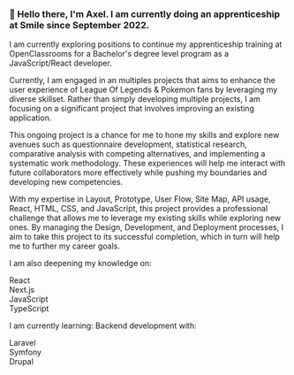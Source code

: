 ###  👋 Hello there, I'm Axel. I am currently doing an apprenticeship at Smile since September 2022.
I am currently exploring positions to continue my apprenticeship training at OpenClassrooms for a Bachelor's degree level program as a JavaScript/React developer.

Currently, I am engaged in an multiples projects that aims to enhance the user experience of League Of Legends & Pokemon fans by leveraging my diverse skillset. Rather than simply developing multiple projects, I am focusing on a significant project that involves improving an existing application.

This ongoing project is a chance for me to hone my skills and explore new avenues such as questionnaire development, statistical research, comparative analysis with competing alternatives, and implementing a systematic work methodology. These experiences will help me interact with future collaborators more effectively while pushing my boundaries and developing new competencies.

With my expertise in Layout, Prototype, User Flow, Site Map, API usage, React, HTML, CSS, and JavaScript, this project provides a professional challenge that allows me to leverage my existing skills while exploring new ones. By managing the Design, Development, and Deployment processes, I aim to take this project to its successful completion, which in turn will help me to further my career goals.
      
      
I am also deepening my knowledge on: <br>

React <br>
Next.js <br>
JavaScript <br>
TypeScript <br>


I am currently learning:
Backend development with: <br>

Laravel <br>
Symfony <br>
Drupal <br>



